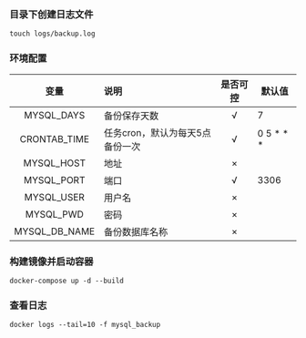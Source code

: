### 目录下创建日志文件

```
touch logs/backup.log
```

### 环境配置

|     变量      | 说明                            | 是否可控 | 默认值    |
| :-----------: | :------------------------------ | :------: | --------- |
|  MYSQL_DAYS   | 备份保存天数                    |    √     | 7         |
| CRONTAB_TIME  | 任务cron，默认为每天5点备份一次 |    √     | 0 5 * * * |
|  MYSQL_HOST   | 地址                            |    ×     |           |
|  MYSQL_PORT   | 端口                            |    √     | 3306      |
|  MYSQL_USER   | 用户名                          |    ×     |           |
|   MYSQL_PWD   | 密码                            |    ×     |           |
| MYSQL_DB_NAME | 备份数据库名称                  |    ×     |           |



### 构建镜像并启动容器

```
docker-compose up -d --build
```

### 查看日志

```
docker logs --tail=10 -f mysql_backup
```

